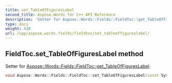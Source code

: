 ```yaml
---
title: set_TableOfFiguresLabel
second_title: Aspose.Words for C++ API Reference
description: 'Setter for Aspose::Words::Fields::FieldToc::get_TableOfFiguresLabel.'
type: docs
weight: 430
url: /cpp/aspose.words.fields/fieldtoc/set_tableoffigureslabel/
---
```

## FieldToc.set_TableOfFiguresLabel method


Setter for [Aspose::Words::Fields::FieldToc::get_TableOfFiguresLabel](../get_tableoffigureslabel/).

```cpp
void Aspose::Words::Fields::FieldToc::set_TableOfFiguresLabel(const System::String &value)
```

